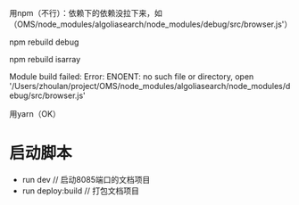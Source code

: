 
用npm（不行）：依赖下的依赖没拉下来，如（OMS/node_modules/algoliasearch/node_modules/debug/src/browser.js'）

npm rebuild debug

npm rebuild isarray

Module build failed: Error: ENOENT: no such file or directory, open '/Users/zhoulan/project/OMS/node_modules/algoliasearch/node_modules/debug/src/browser.js'

用yarn（OK）


# 启动脚本
- run dev // 启动8085端口的文档项目
- run deploy:build // 打包文档项目